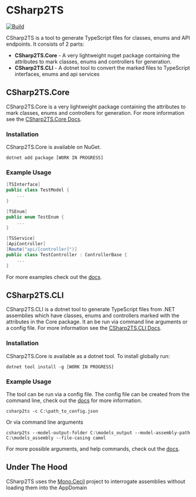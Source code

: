 # CSharp2TS
[![Build](https://github.com/ormesam/CSharp2TS/actions/workflows/build.yml/badge.svg)](https://github.com/ormesam/CSharp2TS/actions/workflows/build.yml)

CSharp2TS is a tool to generate TypeScript files for classes, enums and API endpoints. It consists of 2 parts:

- **CSharp2TS.Core** - A very lightweight nuget package containing the attributes to mark classes, enums and controllers for generation.
- **CSharp2TS.CLI**    - A dotnet tool to convert the marked files to TypeScript interfaces, enums and api services

## CSharp2TS.Core

CSharp2TS.Core is a very lightweight package containing the attributes to mark classes, enums and controllers for generation. For more information see the [CSharp2TS.Core Docs](CSharp2TS.Core/PACKAGE.md).

### Installation

CSharp2TS.Core is available on NuGet.

```
dotnet add package [WORK IN PROGRESS]
```

### Example Usage

```c#
[TSInterface]
public class TestModel {
    ...
}
```

```c#
[TSEnum]
public enum TestEnum {
    ...
}
```

```c#
[TSService]
[ApiController]
[Route("api/[controller]")]
public class TestController : ControllerBase {
    ...
}
```

For more examples check out the [docs](CSharp2TS.Core/PACKAGE.md).

## CSharp2TS.CLI

CSharp2TS.CLI is a dotnet tool to generate TypeScript files from .NET assemblies which have classes, enums and controllers marked with the attributes in the Core package. It an be run via command line arguments or a config file. For more information see the [CSharp2TS.CLI Docs](CSharp2TS.CLI/PACKAGE.md).

### Installation

CSharp2TS.Core is available as a dotnet tool. To install globally run:

```
dotnet tool install -g [WORK IN PROGRESS]
```

### Example Usage

The tool can be run via a config file. The config file can be created from the command line, check out the [docs](CSharp2TS.CLI/PACKAGE.md) for more information.

```
csharp2ts -c C:\path_to_config.json
```

Or via command line arguments

```
csharp2ts --model-output-folder C:\models_output --model-assembly-path C:\models_assembly --file-casing camel
```

For more possible arguments, and help commands, check out the [docs](CSharp2TS.CLI/PACKAGE.md).

## Under The Hood

CSharp2TS uses the [Mono.Cecil](https://github.com/jbevain/cecil) project to interrogate assemblies without loading them into the AppDomain
